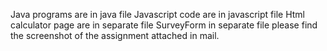 Java programs are in java file
Javascript code are in javascript file
Html calculator page are in separate file
SurveyForm in separate file
please find the screenshot of the assignment attached in mail.
